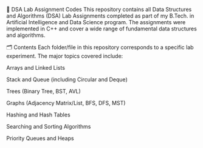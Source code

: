 📘 DSA Lab Assignment Codes
This repository contains all Data Structures and Algorithms (DSA) Lab Assignments completed as part of my B.Tech. in Artificial Intelligence and Data Science program. The assignments were implemented in C++ and cover a wide range of fundamental data structures and algorithms.

🗂️ Contents
Each folder/file in this repository corresponds to a specific lab experiment. The major topics covered include:

Arrays and Linked Lists

Stack and Queue (including Circular and Deque)

Trees (Binary Tree, BST, AVL)

Graphs (Adjacency Matrix/List, BFS, DFS, MST)

Hashing and Hash Tables

Searching and Sorting Algorithms

Priority Queues and Heaps

